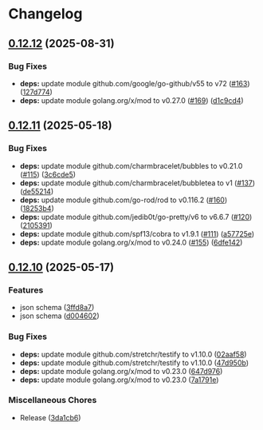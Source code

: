 # Changelog

## [0.12.12](https://github.com/koki-develop/clive/compare/v0.12.11...v0.12.12) (2025-08-31)


### Bug Fixes

* **deps:** update module github.com/google/go-github/v55 to v72 ([#163](https://github.com/koki-develop/clive/issues/163)) ([127d774](https://github.com/koki-develop/clive/commit/127d7747424001cb1e8450d436febabe4ab243ff))
* **deps:** update module golang.org/x/mod to v0.27.0 ([#169](https://github.com/koki-develop/clive/issues/169)) ([d1c9cd4](https://github.com/koki-develop/clive/commit/d1c9cd4201fbb28dc3103d2f3942d74d1a639874))

## [0.12.11](https://github.com/koki-develop/clive/compare/v0.12.10...v0.12.11) (2025-05-18)


### Bug Fixes

* **deps:** update module github.com/charmbracelet/bubbles to v0.21.0 ([#115](https://github.com/koki-develop/clive/issues/115)) ([3c6cde5](https://github.com/koki-develop/clive/commit/3c6cde5433e1f11f74ecdf4c27c673355b891f2a))
* **deps:** update module github.com/charmbracelet/bubbletea to v1 ([#137](https://github.com/koki-develop/clive/issues/137)) ([de55214](https://github.com/koki-develop/clive/commit/de55214b323c39e27fbc116dc4ac205ede139ca2))
* **deps:** update module github.com/go-rod/rod to v0.116.2 ([#160](https://github.com/koki-develop/clive/issues/160)) ([18253b4](https://github.com/koki-develop/clive/commit/18253b48ee9a9609241ad6aeb0292ec92280f738))
* **deps:** update module github.com/jedib0t/go-pretty/v6 to v6.6.7 ([#120](https://github.com/koki-develop/clive/issues/120)) ([2105391](https://github.com/koki-develop/clive/commit/210539179ca3843d82ade96690d95b10b2925a1e))
* **deps:** update module github.com/spf13/cobra to v1.9.1 ([#111](https://github.com/koki-develop/clive/issues/111)) ([a57725e](https://github.com/koki-develop/clive/commit/a57725e176979b3500beaa078ec565c1afc94b9e))
* **deps:** update module golang.org/x/mod to v0.24.0 ([#155](https://github.com/koki-develop/clive/issues/155)) ([6dfe142](https://github.com/koki-develop/clive/commit/6dfe142a143933efd6f8cafa6025497946548fd8))

## [0.12.10](https://github.com/koki-develop/clive/compare/v0.12.9...v0.12.10) (2025-05-17)


### Features

* json schema ([3ffd8a7](https://github.com/koki-develop/clive/commit/3ffd8a70e7d845bd8e1fe5e66e428ee3a94d906f))
* json schema ([d004602](https://github.com/koki-develop/clive/commit/d004602211267e20005f934ef3f9efbdabd87a50))


### Bug Fixes

* **deps:** update module github.com/stretchr/testify to v1.10.0 ([02aaf58](https://github.com/koki-develop/clive/commit/02aaf581ff14d23d62c8b6b7ae2b4e52beac33dd))
* **deps:** update module github.com/stretchr/testify to v1.10.0 ([47d950b](https://github.com/koki-develop/clive/commit/47d950bfc55d549ee470e4bd11eadaf2b5e31bb5))
* **deps:** update module golang.org/x/mod to v0.23.0 ([647d976](https://github.com/koki-develop/clive/commit/647d976e5b20795d5090bd36cd9aee0c5ed7b26f))
* **deps:** update module golang.org/x/mod to v0.23.0 ([7a1791e](https://github.com/koki-develop/clive/commit/7a1791e12ecab53dc81be1cecf39e404595c973c))


### Miscellaneous Chores

* Release ([3da1cb6](https://github.com/koki-develop/clive/commit/3da1cb6e680ea5c417492f2ba8413ec58b6a98d4))
